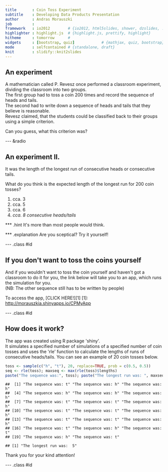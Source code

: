 ```yaml
---
title       : Coin Toss Experiment
subtitle    : Developing Data Products Presentation
author      : Andras Morauszki
job         : 
framework   : io2012        # {io2012, html5slides, shower, dzslides, ...}
highlighter : highlight.js  # {highlight.js, prettify, highlight}
hitheme     : tomorrow      # 
widgets     : [bootstrap, quiz]            # {mathjax, quiz, bootstrap}
mode        : selfcontained # {standalone, draft}
knit        : slidify::knit2slides
---
```


## An experiment

A mathematician called P. Revesz once performed a classroom experiment, dividing the classroom into two groups.  
The first group had to toss a coin 200 times and record the sequence of heads and tails.  
The second had to write down a sequence of heads and tails that they believe is reasonable.  
Revesz claimed, that the students could be classified back to their groups using a simple criterion.  
  
Can you guess, what this criterion was?

--- &radio

## An experiment II.

It was the length of the longest run of consecutive heads or consecutive tails.

What do you think is the expected length of the longest run for 200 coin tosses?

1. cca. 3 
2. cca. 5
3. cca. 6
4. _cca. 8 consecutive heads/tails_

*** .hint 
It's more than most people would think.

*** .explanation 
Are you sceptical? Try it yourself!

--- .class #id

## If you don't want to toss the coins yourself

And if you wouldn't want to toss the coin yourself and haven't got a classroom to do it for you, the link below will take you to an app, which runs the simulation for you.  
(NB: The other sequence still has to be written by people)

To access the app, [CLICK HERE!][1]
[1]: http://morauszkia.shinyapps.io/CPMyApp

--- .class #id

## How does it work?

The app was created using R package 'shiny'.  
It simulates a specified number of simulations of a specified number of coin tosses and uses the 'rle' function to calculate the lengths of runs of consecutive heads/tails. You can see an example of 20 coin tosses below.


```r
toss <- sample(c("h", "t"), 20, replace=TRUE, prob = c(0.5, 0.5))
seq <- rle(toss); maxseq <- max(rle(toss)$lengths)
paste("The sequence was:", toss); paste("The longest run was: ", maxseq)
```

```
##  [1] "The sequence was: t" "The sequence was: h" "The sequence was: h"
##  [4] "The sequence was: h" "The sequence was: h" "The sequence was: h"
##  [7] "The sequence was: t" "The sequence was: t" "The sequence was: h"
## [10] "The sequence was: t" "The sequence was: t" "The sequence was: h"
## [13] "The sequence was: t" "The sequence was: t" "The sequence was: h"
## [16] "The sequence was: t" "The sequence was: h" "The sequence was: t"
## [19] "The sequence was: h" "The sequence was: t"
```

```
## [1] "The longest run was:  5"
```

Thank you for your kind attention!

--- .class #id

